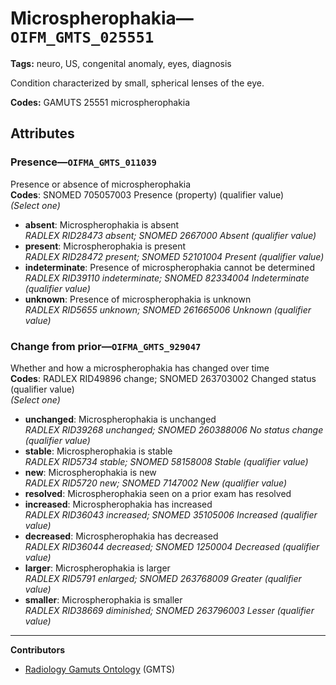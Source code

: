 # Microspherophakia—`OIFM_GMTS_025551`

**Tags:** neuro, US, congenital anomaly, eyes, diagnosis

Condition characterized by small, spherical lenses of the eye.

**Codes:** GAMUTS 25551 microspherophakia

## Attributes

### Presence—`OIFMA_GMTS_011039`

Presence or absence of microspherophakia  
**Codes**: SNOMED 705057003 Presence (property) (qualifier value)  
*(Select one)*

- **absent**: Microspherophakia is absent  
_RADLEX RID28473 absent; SNOMED 2667000 Absent (qualifier value)_
- **present**: Microspherophakia is present  
_RADLEX RID28472 present; SNOMED 52101004 Present (qualifier value)_
- **indeterminate**: Presence of microspherophakia cannot be determined  
_RADLEX RID39110 indeterminate; SNOMED 82334004 Indeterminate (qualifier value)_
- **unknown**: Presence of microspherophakia is unknown  
_RADLEX RID5655 unknown; SNOMED 261665006 Unknown (qualifier value)_

### Change from prior—`OIFMA_GMTS_929047`

Whether and how a microspherophakia has changed over time  
**Codes**: RADLEX RID49896 change; SNOMED 263703002 Changed status (qualifier value)  
*(Select one)*

- **unchanged**: Microspherophakia is unchanged  
_RADLEX RID39268 unchanged; SNOMED 260388006 No status change (qualifier value)_
- **stable**: Microspherophakia is stable  
_RADLEX RID5734 stable; SNOMED 58158008 Stable (qualifier value)_
- **new**: Microspherophakia is new  
_RADLEX RID5720 new; SNOMED 7147002 New (qualifier value)_
- **resolved**: Microspherophakia seen on a prior exam has resolved  
- **increased**: Microspherophakia has increased  
_RADLEX RID36043 increased; SNOMED 35105006 Increased (qualifier value)_
- **decreased**: Microspherophakia has decreased  
_RADLEX RID36044 decreased; SNOMED 1250004 Decreased (qualifier value)_
- **larger**: Microspherophakia is larger  
_RADLEX RID5791 enlarged; SNOMED 263768009 Greater (qualifier value)_
- **smaller**: Microspherophakia is smaller  
_RADLEX RID38669 diminished; SNOMED 263796003 Lesser (qualifier value)_

---

**Contributors**

- [Radiology Gamuts Ontology](https://gamuts.net/) (GMTS)